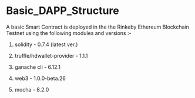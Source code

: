 # Basic_DAPP_Structure

A basic Smart Contract is deployed in the the Rinkeby Ethereum Blockchain Testnet using the following modules and versions :-

 1) solidity - 0.7.4 (latest ver.)
 
 2) truffle/hdwallet-provider - 1.1.1
 
 3) ganache cli - 6.12.1
 
 4) web3 - 1.0.0-beta.26
 
 5) mocha - 8.2.0
